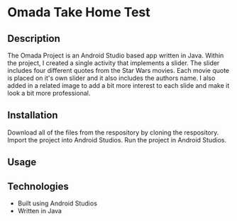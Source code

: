 # Omada Take Home Test

## Description
The Omada Project is an Android Studio based app written in Java. Within the project, I created a single activity that implements a slider.
The slider includes four different quotes from the Star Wars movies. Each movie quote is placed on it's own slider and it also includes
the authors name. I also added in a related image to add a bit more interest to each slide and make it look a bit more professional. 

## Installation 
Download all of the files from the respository by cloning the respository. 
Import the project into Android Studios.
Run the project in Android Studios.

## Usage 





## Technologies
- Built using Android Studios 
- Written in Java


